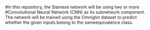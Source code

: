 #In this repository, the Siamese network 
will be using two or more 
#Convolutional Neural Network (CNN) 
as its subnetwork component. \
The network will be trained using the Omniglot dataset to predict \
whether the given inputs belong to the sameequivalence class.
